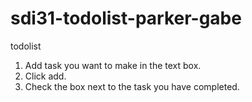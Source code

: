 # sdi31-todolist-parker-gabe
todolist
1. Add task you want to make in the text box.
2. Click add.
3. Check the box next to the task you have completed.